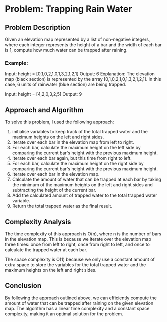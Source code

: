 # Problem: Trapping Rain Water

## Problem Description

Given an elevation map represented by a list of non-negative integers, where each integer represents the height of a bar and the width of each bar is 1, compute how much water can be trapped after raining.

### Example:

Input: height = [0,1,0,2,1,0,1,3,2,1,2,1]
Output: 6
Explanation: The elevation map (black section) is represented by the array [0,1,0,2,1,0,1,3,2,1,2,1]. In this case, 6 units of rainwater (blue section) are being trapped.

Input: height = [4,2,0,3,2,5]
Output: 9

## Approach and Algorithm

To solve this problem, I used the following approach:

1. initialise variables to keep track of the total trapped water and the maximum heights on the left and right sides.
2. Iterate over each bar in the elevation map from left to right.
3. For each bar, calculate the maximum height on the left side by comparing the current bar's height with the previous maximum height.
4. Iterate over each bar again, but this time from right to left.
5. For each bar, calculate the maximum height on the right side by comparing the current bar's height with the previous maximum height.
6. Iterate over each bar in the elevation map.
7. Calculate the amount of water that can be trapped at each bar by taking the minimum of the maximum heights on the left and right sides and subtracting the height of the current bar.
8. Add the calculated amount of trapped water to the total trapped water variable.
9. Return the total trapped water as the final result.

## Complexity Analysis

The time complexity of this approach is O(n), where n is the number of bars in the elevation map. This is because we iterate over the elevation map three times: once from left to right, once from right to left, and once to calculate the trapped water at each bar.

The space complexity is O(1) because we only use a constant amount of extra space to store the variables for the total trapped water and the maximum heights on the left and right sides.

## Conclusion

By following the approach outlined above, we can efficiently compute the amount of water that can be trapped after raining on the given elevation map. The algorithm has a linear time complexity and a constant space complexity, making it an optimal solution for the problem.
